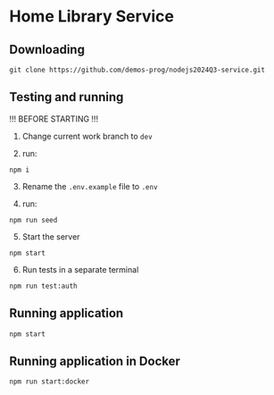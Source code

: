# Home Library Service

## Downloading

```
git clone https://github.com/demos-prog/nodejs2024Q3-service.git
```

## Testing and running

!!! BEFORE STARTING !!!

1. Change current work branch to `dev`

2. run:

```
npm i
```

3. Rename the `.env.example` file to `.env`

4. run:

```
npm run seed
```

5. Start the server

```
npm start
```

6. Run tests in a separate terminal

```
npm run test:auth
```

## Running application

```
npm start
```

## Running application in Docker

```
npm run start:docker
```
